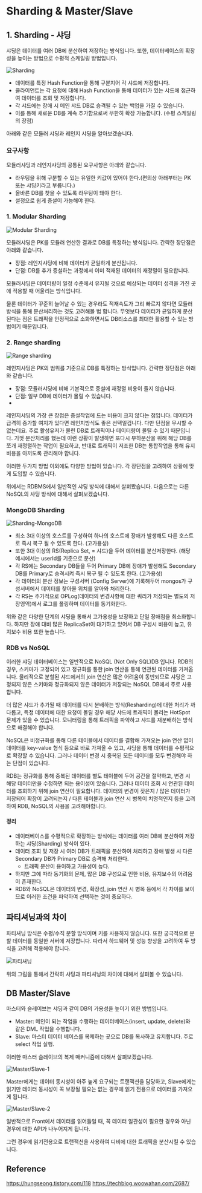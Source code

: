 # Sharding & Master/Slave

## 1. Sharding - 샤딩

샤딩은 데이터를 여러 DB에 분산하여 저장하는 방식입니다. 또한, 데이터베이스의 확장성을 높이는 방법으로 수평적 스케일링 방법입니다.

![Sharding](https://img1.daumcdn.net/thumb/R1280x0/?scode=mtistory2&fname=https%3A%2F%2Fblog.kakaocdn.net%2Fdna%2FbX7FIw%2FbtsF2EouMue%2FAAAAAAAAAAAAAAAAAAAAAM6MlKH3Op_vIa3C388zJBSoGb5aP5u0RpzAZUYHaYYs%2Fimg.png%3Fcredential%3DyqXZFxpELC7KVnFOS48ylbz2pIh7yKj8%26expires%3D1756652399%26allow_ip%3D%26allow_referer%3D%26signature%3DjuA7UdLPJetJ064exXnq4cVTVuE%253D)

- 데이터를 특정 Hash Function을 통해 구분지어 각 샤드에 저장합니다.
- 클라이언트는 각 요청에 대해 Hash Function을 통해 데이터가 있는 샤드에 접근하여 데이터를 조회 및 저장합니다.
- 각 샤드에는 장애 시 메인 샤드 DB로 승격될 수 있는 백업을 가질 수 있습니다.
- 이를 통해 새로운 DB를 계속 추가함으로써 무한히 확장 가능합니다. (수평 스케일링의 장점)

아래와 같은 모듈러 샤딩과 레인지 샤딩을 알아보겠습니다.

### 요구사항

모듈러샤딩과 레인지샤딩의 공통된 요구사항은 아래와 같습니다.

- 라우팅을 위해 구분할 수 있는 유일한 키값이 있어야 한다.(편의상 아래부터는 PK 또는 샤딩키라고 부릅니다.)
- 올바른 DB를 찾을 수 있도록 라우팅이 돼야 한다.
- 설정으로 쉽게 증설이 가능해야 한다.

### 1. Modular Sharding

![Modular Sharding](https://techblog.woowahan.com/wp-content/uploads/img/2020-07-06/thiiing-db-modular-sharding.png)

모듈러샤딩은 PK를 모듈러 연산한 결과로 DB를 특정하는 방식입니다. 간략한 장단점은 아래와 같습니다.

- 장점: 레인지샤딩에 비해 데이터가 균일하게 분산됩니다.
- 단점: DB를 추가 증설하는 과정에서 이미 적재된 데이터의 재정렬이 필요합니다.

모듈러샤딩은 데이터량이 일정 수준에서 유지될 것으로 예상되는 데이터 성격을 가진 곳에 적용할 때 어울리는 방식입니다.

물론 데이터가 꾸준히 늘어날 수 있는 경우라도 적재속도가 그리 빠르지 않다면 모듈러방식을 통해 분산처리하는 것도 고려해볼 법 합니다.
무엇보다 데이터가 균일하게 분산된다는 점은 트래픽을 안정적으로 소화하면서도 DB리소스를 최대한 활용할 수 있는 방법이기 때문입니다.

### 2. Range sharding

![Range sharding](https://techblog.woowahan.com/wp-content/uploads/img/2020-07-06/thiiing-db-range-sharding.png)

레인지샤딩은 PK의 범위를 기준으로 DB를 특정하는 방식입니다. 간략한 장단점은 아래와 같습니다.

- 장점: 모듈러샤딩에 비해 기본적으로 증설에 재정렬 비용이 들지 않습니다.
- 단점: 일부 DB에 데이터가 몰릴 수 있습니다.
- 
레인지샤딩의 가장 큰 장점은 증설작업에 드는 비용이 크지 않다는 점입니다. 데이터가 급격히 증가할 여지가 있다면 레인지방식도 좋은 선택일겁니다.
다만 단점을 무시할 수 없는데요. 주로 활성유저가 몰린 DB로 트래픽이나 데이터량이 몰릴 수 있기 때문입니다.
기껏 분산처리를 했는데 이런 상황이 발생하면 또다시 부하분산을 위해 해당 DB를 쪼개 재정렬하는 작업이 필요하고, 반대로 트래픽이 저조한 DB는 통합작업을 통해 유지비용을 아끼도록 관리해야 합니다.

이러한 두가지 방법 이외에도 다양한 방법이 있습니다. 각 장단점을 고려하여 상황에 맞게 도입할 수 있습니다.

위에서는 RDBMS에서 일반적인 샤딩 방식에 대해서 살펴봤습니다. 다음으로는 다른 NoSQL의 샤딩 방식에 대해서 살펴보겠습니다.

### MongoDB Sharding 

![Sharding-MongoDB](https://img1.daumcdn.net/thumb/R1280x0/?scode=mtistory2&fname=https%3A%2F%2Fblog.kakaocdn.net%2Fdna%2FyXoEu%2FbtsF0sQD4pa%2FAAAAAAAAAAAAAAAAAAAAAChhUlQbishBgtRK5Rj5BKRxRv0Yn0NvzxaSgz_ttibw%2Fimg.png%3Fcredential%3DyqXZFxpELC7KVnFOS48ylbz2pIh7yKj8%26expires%3D1756652399%26allow_ip%3D%26allow_referer%3D%26signature%3DZ2%252BXVeuKdmGaFFG57oFHJJCohKA%253D)

- 최소 3대 이상의 호스트를 구성하여 하나의 호스트에 장애가 발생해도 다른 호스트로 즉시 복구 될 수 있도록 한다. (고가용성)
- 또한 3대 이상의 RS(Replica Set, = 샤드)을 두어 데이터를 분산저장한다. (해당 예시에서는 userId를 기준으로 분산)
- 각 RS에는 Secondary DB들을 두어 Primary DB에 장애가 발생해도 Secondary DB를 Primary로 승격시켜 즉시 복구 될 수 있도록 한다. (고가용성)
- 각 데이터의 분산 정보는 구성서버 (Config Server)에 기록해두어 mongos가 구성서버에서 데이터를 찾아올 위치를 알아와 처리한다.
- 각 RS는 주기적으로 OPLog(데이터의 변경사항에 대한 쿼리가 저장되는 별도의 저장영역)에서 로그를 폴링하며 데이터를 동기화한다.

위와 같은 다양한 단계의 샤딩을 통해서 고가용성을 보장하고 단일 장애점을 최소화합니다.
하지만 장애 대비 많은 ReplicaSet이 대기하고 있어서 DB 구성시 비용이 높고, 유지보수 비용 또한 높습니다.

### RDB vs NoSQL

이러한 샤딩 데이터베이스는 일반적으로 NoSQL (Not Only SQL)DB 입니다. RDB의 경우, 스키마가 고정되어 있고 정규화를 통한 join 연산을 통해 연관된 데이터를 가져옵니다.
물리적으로 분할된 샤드에서의 join 연산은 많은 어려움이 동반되므로 샤딩은 고정되지 않은 스키마와 정규화되지 않은 데이터가 저장되는 NoSQL DB에서 주로 사용합니다.

더 많은 샤드가 추가될 때 데이터를 다시 분배하는 방식(Resharding)에 대한 처리가 까다롭고, 특정 데이터에 대한 요청이 몰릴 경우 해당 샤드에 트래픽이 몰리는 HotSpot 문제가 있을 수 있습니다.
모니터링을 통해 트래픽을 파악하고 샤드를 재분배하는 방식으로 해결해야 합니다.

NoSQL은 비정규화를 통해 다른 테이블에서 데이터를 결합해 가져오는 join 연산 없이 데이터를 key-value 형식 등으로 바로 가져올 수 있고, 샤딩을 통해 데이터를 수평적으로 확장할 수 있습니다.
그러나 데이터 변경 시 중복된 모든 데이터를 모두 변경해야 하는 단점이 있습니다.

RDB는 정규화를 통해 중복된 데이터를 별도 테이블에 두어 공간을 절약하고, 변경 시 해당 데이터만을 수정하면 되는 용이성이 있습니다.
그러나 데이터 조회 시 연관된 데이터를 조회하기 위해 join 연산이 필요합니다.
데이터의 변경이 잦은지 / 많은 데이터가 저장되어 확장이 고려되는지 / 다른 테이블과 join 연산 시 병목이 치명적인지 등을 고려하여 RDB, NoSQL의 사용을 고려해야합니다.

#### 정리

- 데이터베이스를 수평적으로 확장하는 방식에는 데이터를 여러 DB에 분산하여 저장하는 샤딩(Sharding) 방식이 있다.
- 데이터 조회 및 저장 시 여러 DB가 트래픽을 분산하여 처리하고 장애 발생 시 다른 Secondary DB가 Primary DB로 승격해 처리한다.
  - 트래픽 분산이 용이하고 가용성이 높다.
- 하지만 그에 따라 동기화의 문제, 많은 DB 구성으로 인한 비용, 유지보수의 어려움이 존재한다.
- RDB와 NoSQL은 데이터의 변경, 확장성, join 연산 시 병목 등에서 각 차이를 보이므로 이러한 조건을 파악하여 선택하는 것이 중요하다.

## 파티셔닝과의 차이

파티셔닝 방식은 수평/수직 분할 방식이며 키를 사용하지 않습니다. 또한 궁극적으로 분할 데이터를 동일한 서버에 저장합니다.
따라서 하드웨어 및 성능 향상을 고려하여 두 방식을 고려해 적용해야 합니다.

![파티셔닝](https://velog.velcdn.com/images/msung99/post/c2c056e4-665d-42f0-aa58-0a025ae1fb0c/image.png)

위의 그림을 통해서 간락히 샤딩과 파티셔닝의 차이에 대해서 살펴볼 수 있습니다.

## DB Master/Slave

마스터와 슬레이브는 샤딩과 같이 DB의 가용성을 높이기 위한 방법입니다.

- Master: 메인이 되는 작업을 수행하는 데이터베이스(insert, update, delete)와 같은 DML 작업을 수행합니다.
- Slave: 마스터 데이터 베이스를 복제하는 곳으로 DB를 복사하고 유지합니다. 주로 select 작업 실행.

이러한 마스터 슬레이브의 복제 매커니즘에 대해서 살펴보겠습니다.

![Master/Slave-1](https://img1.daumcdn.net/thumb/R1280x0/?scode=mtistory2&fname=https%3A%2F%2Fblog.kakaocdn.net%2Fdna%2FWfPlD%2FbtranF75XQp%2FAAAAAAAAAAAAAAAAAAAAAEP8_lMCNP0DvddOeGkzj2Hsu4uWesFzTJ-OVR1i2mau%2Fimg.png%3Fcredential%3DyqXZFxpELC7KVnFOS48ylbz2pIh7yKj8%26expires%3D1756652399%26allow_ip%3D%26allow_referer%3D%26signature%3DYgmFTPLN6VQo012KUqtc%252Ba0WqQk%253D)

Master에게는 데이터 동시성이 아주 높게 요구되는 트랜잭션을 담당하고, Slave에게는 읽기만 데이터 동시성이 꼭 보장될 필요는 없는 경우에 읽기 전용으로 데이터를 가져오게 됩니다.

![Master/Slave-2](https://img1.daumcdn.net/thumb/R1280x0/?scode=mtistory2&fname=https%3A%2F%2Fblog.kakaocdn.net%2Fdna%2FG2cIO%2FbtrapFNGsO3%2FAAAAAAAAAAAAAAAAAAAAAFE2gw9O2QN7nyFe_9lt36EPpSu0MJo5NbJ4jNvQcVSF%2Fimg.png%3Fcredential%3DyqXZFxpELC7KVnFOS48ylbz2pIh7yKj8%26expires%3D1756652399%26allow_ip%3D%26allow_referer%3D%26signature%3DBNqIkzFqt6qMQVqAE32DpOMAmqc%253D)

일반적으로 Front에서 데이터를 읽어들일 때, 꼭 데이터 일관성이 필요한 경우와 아닌 경우에 대한 API가 나누어지게 됩니다.

그런 경우에 읽기전용으로 트랜잭션을 사용하여 디비에 대한 트래픽을 분산시킬 수 있습니다.

## Reference

https://hungseong.tistory.com/118
https://techblog.woowahan.com/2687/
